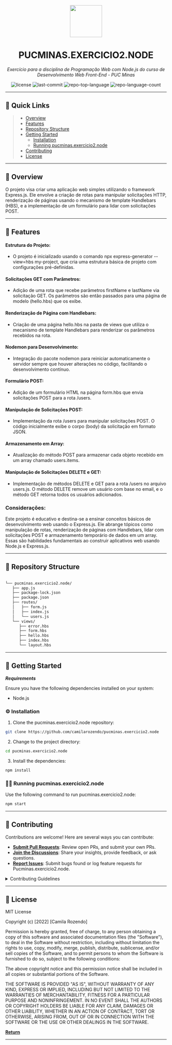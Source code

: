 <p align="center">
  <img src="https://camo.githubusercontent.com/a4e71a0942263821f4cb9213b2808af909e46967d9ed3ccee6e7e122f276efd6/68747470733a2f2f696d672e69636f6e73382e636f6d2f65787465726e616c2d74616c2d72657669766f2d726567756c61722d74616c2d72657669766f2f39362f65787465726e616c2d726561646d652d69732d612d656173792d746f2d6275696c642d612d646576656c6f7065722d6875622d746861742d6164617074732d746f2d7468652d757365722d6c6f676f2d726567756c61722d74616c2d72657669766f2e706e67" width="100" />
</p>
<p align="center">
    <h1 align="center">PUCMINAS.EXERCICIO2.NODE</h1>
</p>
<p align="center">
    <em>Exercício para a disciplina de Programação Web com Node.js do curso de Desenvolvimento Web Front-End - PUC Minas</em>
</p>
<p align="center">
	<img src="https://img.shields.io/github/license/camilarozendo/pucminas.exercicio2.node?style=default&color=0080ff" alt="license">
	<img src="https://img.shields.io/github/last-commit/camilarozendo/pucminas.exercicio2.node?style=default&color=0080ff" alt="last-commit">
	<img src="https://img.shields.io/github/languages/top/camilarozendo/pucminas.exercicio2.node?style=default&color=0080ff" alt="repo-top-language">
	<img src="https://img.shields.io/github/languages/count/camilarozendo/pucminas.exercicio2.node?style=default&color=0080ff" alt="repo-language-count">
<p>
<p align="center">
	<!-- default option, no dependency badges. -->
</p>
<hr>

## 🔗 Quick Links

> - [ Overview](#-overview)
> - [ Features](#-features)
> - [ Repository Structure](#-repository-structure)
> - [ Getting Started](#-getting-started)
>   - [ Installation](#-installation)
>   - [ Running pucminas.exercicio2.node](#-running-pucminas.exercicio2.node)
> - [ Contributing](#-contributing)
> - [ License](#-license)

---

## 📍 Overview

O projeto visa criar uma aplicação web simples utilizando o framework Express.js. Ele envolve a criação de rotas para manipular solicitações HTTP, renderização de páginas usando o mecanismo de template Handlebars (HBS), e a implementação de um formulário para lidar com solicitações POST.

---

## 🔮 Features

#### Estrutura do Projeto:

- O projeto é inicializado usando o comando npx express-generator --view=hbs my-project, que cria uma estrutura básica de projeto com configurações pré-definidas.

#### Solicitações GET com Parâmetros:

- Adição de uma rota que recebe parâmetros firstName e lastName via solicitação GET. Os parâmetros são então passados para uma página de modelo (hello.hbs) que os exibe.

#### Renderização de Página com Handlebars:

- Criação de uma página hello.hbs na pasta de views que utiliza o mecanismo de template Handlebars para renderizar os parâmetros recebidos na rota.

#### Nodemon para Desenvolvimento:

- Integração do pacote nodemon para reiniciar automaticamente o servidor sempre que houver alterações no código, facilitando o desenvolvimento contínuo.

#### Formulário POST:

- Adição de um formulário HTML na página form.hbs que envia solicitações POST para a rota /users.

#### Manipulação de Solicitações POST:

- Implementação da rota /users para manipular solicitações POST. O código inicialmente exibe o corpo (body) da solicitação em formato JSON.

#### Armazenamento em Array:

- Atualização do método POST para armazenar cada objeto recebido em um array chamado users.items.

#### Manipulação de Solicitações DELETE e GET:

- Implementação de métodos DELETE e GET para a rota /users no arquivo users.js. O método DELETE remove um usuário com base no email, e o método GET retorna todos os usuários adicionados.

### Considerações:

Este projeto é educativo e destina-se a ensinar conceitos básicos de desenvolvimento web usando o Express.js. Ele abrange tópicos como manipulação de rotas, renderização de páginas com Handlebars, lidar com solicitações POST e armazenamento temporário de dados em um array. Essas são habilidades fundamentais ao construir aplicativos web usando Node.js e Express.js.

---

## 🧩 Repository Structure

```sh

└── pucminas.exercicio2.node/
   ├── app.js
   ├── package-lock.json
   ├── package.json
   ├── routes/
   │   ├── form.js
   │   ├── index.js
   │   └── users.js
   └── views/
      ├── error.hbs
      ├── form.hbs
      ├── hello.hbs
      ├── index.hbs
      └── layout.hbs

```


---

## 🚀 Getting Started

***Requirements***

Ensure you have the following dependencies installed on your system:

* Node.js

### ⚙️ Installation

1. Clone the pucminas.exercicio2.node repository:

```sh
git clone https://github.com/camilarozendo/pucminas.exercicio2.node
```

2. Change to the project directory:

```sh
cd pucminas.exercicio2.node
```

3. Install the dependencies:

```sh
npm install
```

### 👩‍💻 Running pucminas.exercicio2.node

Use the following command to run pucminas.exercicio2.node:

```sh
npm start
```



---



## 🤝 Contributing

Contributions are welcome! Here are several ways you can contribute:

- **[Submit Pull Requests](https://github/camilarozendo/pucminas.exercicio2.node/blob/main/CONTRIBUTING.md)**: Review open PRs, and submit your own PRs.
- **[Join the Discussions](https://github/camilarozendo/pucminas.exercicio2.node/discussions)**: Share your insights, provide feedback, or ask questions.
- **[Report Issues](https://github/camilarozendo/pucminas.exercicio2.node/issues)**: Submit bugs found or log feature requests for Pucminas.exercicio2.node.

<details closed>
    <summary>Contributing Guidelines</summary>

1. **Fork the Repository**: Start by forking the project repository to your GitHub account.
2. **Clone Locally**: Clone the forked repository to your local machine using a Git client.
   ```sh
   git clone https://github.com/camilarozendo/pucminas.exercicio2.node
   ```
3. **Create a New Branch**: Always work on a new branch, giving it a descriptive name.
   ```sh
   git checkout -b new-feature-x
   ```
4. **Make Your Changes**: Develop and test your changes locally.
5. **Commit Your Changes**: Commit with a clear message describing your updates.
   ```sh
   git commit -m 'Implemented new feature x.'
   ```
6. **Push to GitHub**: Push the changes to your forked repository.
   ```sh
   git push origin new-feature-x
   ```
7. **Submit a Pull Request**: Create a PR against the original project repository. Clearly describe the changes and their motivations.

Once your PR is reviewed and approved, it will be merged into the main branch.

</details>

---

## 📄 License

MIT License

Copyright (c) [2022] [Camila Rozendo]

Permission is hereby granted, free of charge, to any person obtaining a copy
of this software and associated documentation files (the "Software"), to deal
in the Software without restriction, including without limitation the rights
to use, copy, modify, merge, publish, distribute, sublicense, and/or sell
copies of the Software, and to permit persons to whom the Software is
furnished to do so, subject to the following conditions:

The above copyright notice and this permission notice shall be included in all
copies or substantial portions of the Software.

THE SOFTWARE IS PROVIDED "AS IS", WITHOUT WARRANTY OF ANY KIND, EXPRESS OR
IMPLIED, INCLUDING BUT NOT LIMITED TO THE WARRANTIES OF MERCHANTABILITY,
FITNESS FOR A PARTICULAR PURPOSE AND NONINFRINGEMENT. IN NO EVENT SHALL THE
AUTHORS OR COPYRIGHT HOLDERS BE LIABLE FOR ANY CLAIM, DAMAGES OR OTHER
LIABILITY, WHETHER IN AN ACTION OF CONTRACT, TORT OR OTHERWISE, ARISING FROM,
OUT OF OR IN CONNECTION WITH THE SOFTWARE OR THE USE OR OTHER DEALINGS IN THE
SOFTWARE.

[**Return**](#-quick-links)

---
